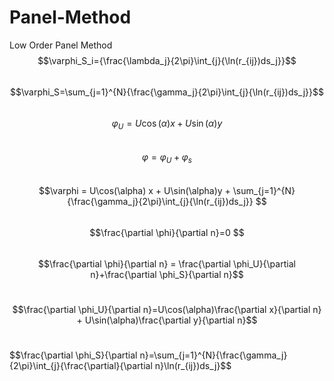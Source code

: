 # Panel-Method
Low Order Panel Method <br> 
$$\varphi_S_i={\frac{\lambda_j}{2\pi}\int_{j}{\ln(r_{ij})ds_j}}$$ <br>
$$\varphi_S=\sum_{j=1}^{N}{\frac{\gamma_j}{2\pi}\int_{j}{\ln(r_{ij})ds_j}}$$<br>
$$\varphi_U = U\cos(\alpha) x + U\sin(\alpha)y $$<br>
$$\varphi = \varphi_U + \varphi_s $$ <br>
$$\varphi = U\cos(\alpha) x + U\sin(\alpha)y + \sum_{j=1}^{N}{\frac{\gamma_j}{2\pi}\int_{j}{\ln(r_{ij})ds_j}} $$ <br>
$$\frac{\partial \phi}{\partial n}=0 $$<br>
$$\frac{\partial \phi}{\partial n} = \frac{\partial \phi_U}{\partial n}+\frac{\partial \phi_S}{\partial n}$$<br>

$$\frac{\partial \phi_U}{\partial n}=U\cos(\alpha)\frac{\partial x}{\partial  n} + U\sin(\alpha)\frac{\partial y}{\partial n}$$ <br>

$$\frac{\partial \phi_S}{\partial n}=\sum_{j=1}^{N}{\frac{\gamma_j}{2\pi}\int_{j}{\frac{\partial}{\partial n}\ln(r_{ij})ds_j}$$<br>